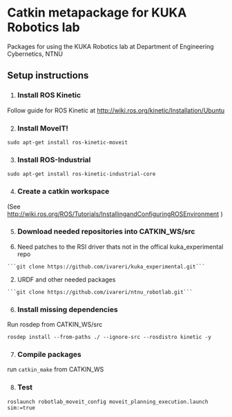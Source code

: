# Catkin metapackage for KUKA Robotics lab

Packages for using the KUKA Robotics lab at Department of Engineering Cybernetics, NTNU

## Setup instructions

1. ### Install ROS Kinetic

  Follow guide for ROS Kinetic at http://wiki.ros.org/kinetic/Installation/Ubuntu
  
2. ### Install MoveIT!

  ```sudo apt-get install ros-kinetic-moveit```
  
3. ### Install ROS-Industrial

  ```sudo apt-get install ros-kinetic-industrial-core```
  
4. ### Create a catkin workspace

  (See http://wiki.ros.org/ROS/Tutorials/InstallingandConfiguringROSEnvironment )
  
5. ### Download needed repositories into CATKIN_WS/src

  1. Need patches to the RSI driver thats not in the offical kuka_experimental repo 
  
    ```git clone https://github.com/ivareri/kuka_experimental.git```
  
  2. URDF and other needed packages
  
    ```git clone https://github.com/ivareri/ntnu_robotlab.git```

6. ### Install missing dependencies
  Run rosdep from CATKIN_WS/src
  
  ```rosdep install --from-paths ./ --ignore-src --rosdistro kinetic -y```

7. ### Compile packages

  run ```catkin_make``` from CATKIN_WS

8. ### Test 

 ```roslaunch robotlab_moveit_config moveit_planning_execution.launch sim:=true```
